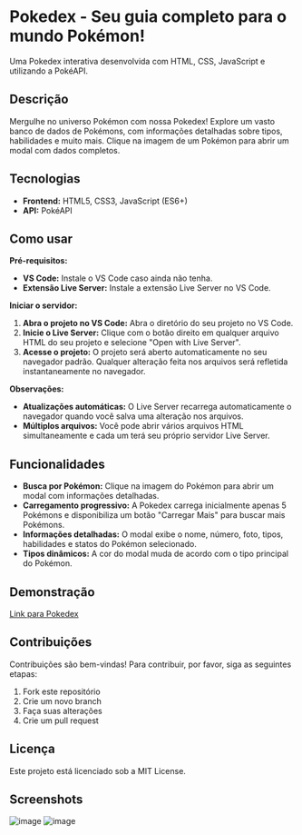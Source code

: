 # Pokedex - Seu guia completo para o mundo Pokémon!

Uma Pokedex interativa desenvolvida com HTML, CSS, JavaScript e utilizando a PokéAPI.

## Descrição

Mergulhe no universo Pokémon com nossa Pokedex! Explore um vasto banco de dados de Pokémons, com informações detalhadas sobre tipos, habilidades e muito mais. Clique na imagem de um Pokémon para abrir um modal com dados completos.

## Tecnologias

* **Frontend:** HTML5, CSS3, JavaScript (ES6+)
* **API:** PokéAPI

## Como usar

**Pré-requisitos:**
* **VS Code:** Instale o VS Code caso ainda não tenha.
* **Extensão Live Server:** Instale a extensão Live Server no VS Code.

**Iniciar o servidor:**

1. **Abra o projeto no VS Code:** Abra o diretório do seu projeto no VS Code.
2. **Inicie o Live Server:** Clique com o botão direito em qualquer arquivo HTML do seu projeto e selecione "Open with Live Server".
3. **Acesse o projeto:** O projeto será aberto automaticamente no seu navegador padrão. Qualquer alteração feita nos arquivos será refletida instantaneamente no navegador.

**Observações:**

* **Atualizações automáticas:** O Live Server recarrega automaticamente o navegador quando você salva uma alteração nos arquivos.
* **Múltiplos arquivos:** Você pode abrir vários arquivos HTML simultaneamente e cada um terá seu próprio servidor Live Server.


## Funcionalidades

* **Busca por Pokémon:** Clique na imagem do Pokémon para abrir um modal com informações detalhadas.
* **Carregamento progressivo:** A Pokedex carrega inicialmente apenas 5 Pokémons e disponibiliza um botão "Carregar Mais" para buscar mais Pokémons.
* **Informações detalhadas:** O modal exibe o nome, número, foto, tipos, habilidades e statos do Pokémon selecionado.
* **Tipos dinâmicos:** A cor do modal muda de acordo com o tipo principal do Pokémon.

## Demonstração

[Link para Pokedex](https://natan-xav2019.github.io/pokedex/)

## Contribuições

Contribuições são bem-vindas! Para contribuir, por favor, siga as seguintes etapas:

1. Fork este repositório
2. Crie um novo branch
3. Faça suas alterações
4. Crie um pull request

## Licença

Este projeto está licenciado sob a MIT License.

## Screenshots

![image](https://github.com/user-attachments/assets/a87cb82d-f005-4e33-b978-19644f6b65ce)
![image](https://github.com/user-attachments/assets/60a64621-24d6-4091-89a8-0486996b7e18)

